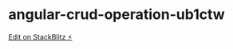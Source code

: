 # angular-crud-operation-ub1ctw

[Edit on StackBlitz ⚡️](https://stackblitz.com/edit/angular-crud-operation-ub1ctw)